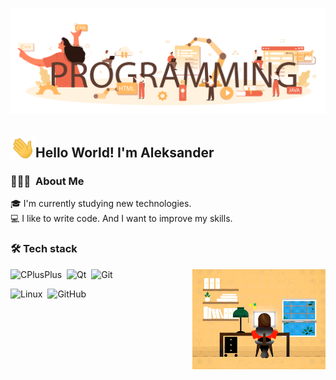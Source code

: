 <img  src="Image/Banner.jpg"/>&nbsp;

<img alt="Hi" src="Image/wave.gif" width='40' align="left"/><h2>Hello World! I'm Aleksander</h2>

### 👨🏻‍💻&nbsp; About Me

🎓 I'm currently studying new technologies.    
💻 I like to write code. And I want to improve my skills.        


### 🛠 Tech stack  &nbsp;

<img alt="Coding" height="160em" src="Image/JXA0.gif" align="right"/>

![CPlusPlus](https://img.shields.io/badge/-C++-05122A?style=flat&logo=CPlusPlus&color=blue)&nbsp;
![Qt](https://img.shields.io/badge/-Qt-05122A?style=flat&logo=Qt&color=white)&nbsp;
![Git](https://img.shields.io/badge/-Git-05122A?style=flat&logo=Git&color=ffb860)&nbsp;

![Linux](https://img.shields.io/badge/-Linux-05122A?style=flat&logo=Linux&color=5e3c30)&nbsp;
![GitHub](https://img.shields.io/badge/-GitHub-05122A?style=flat&logo=GitHub&color=black)&nbsp;